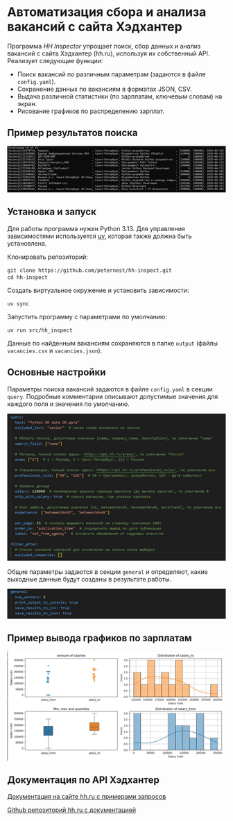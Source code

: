 # Автоматизация сбора и анализа вакансий с сайта Хэдхантер

Программа *HH Inspector* упрощает поиск, сбор данных и анализ вакансий с сайта Хэдхантер (hh.ru), используя их собственный API. Реализует следующие функции:
* Поиск вакансий по различным параметрам (задаются в файле `config.yaml`).
* Сохранение данных по вакансиям в форматах JSON, CSV.
* Выдача различной статистики (по зарплатам, ключевым словам) на экран.
* Рисование графиков по распределению зарплат.

## Пример результатов поиска

![Пример вывода программы](screenshots/vacancies.jpg )

## Установка и запуск

Для работы программа нужен Python 3.13. Для управления зависимостями используется [uv](https://docs.astral.sh/uv/), которая также должна быть установлена.

Клонировать репозиторий:
```
git clone https://github.com/peternest/hh-inspect.git
cd hh-inspect
```

Создать виртуальное окружение и установить зависимости:
```
uv sync
```

Запустить программу с параметрами по умолчанию:
```
uv run src/hh_inspect
```

Данные по найденным вакансиям сохраняются в папке `output` (файлы `vacancies.csv` и `vacancies.json`).

## Основные настройки

Параметры поиска вакансий задаются в файле `config.yaml` в секции `query`. Подробные комментарии описывают допустимые значения для каждого поля и значения по умолчанию.

![Параметры поиска вакансий](screenshots/settings_query.jpg)

Общие параметры задаются в секции `general` и определяют, какие выходные данные будут созданы в результате работы.

![Общие настройки](screenshots/settings_general.jpg)

## Пример вывода графиков по зарплатам

![Графики зарплат](screenshots/salary_charts.jpg)

## Документация по API Хэдхантер

[Документация на сайте hh.ru с примерами запросов](https://api.hh.ru/openapi/redoc)

[Github репозиторий hh.ru с документацией](https://github.com/hhru/api)
